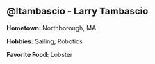## @ltambascio - Larry Tambascio

**Hometown:** Northborough, MA

**Hobbies:** Sailing, Robotics

**Favorite Food:** Lobster
